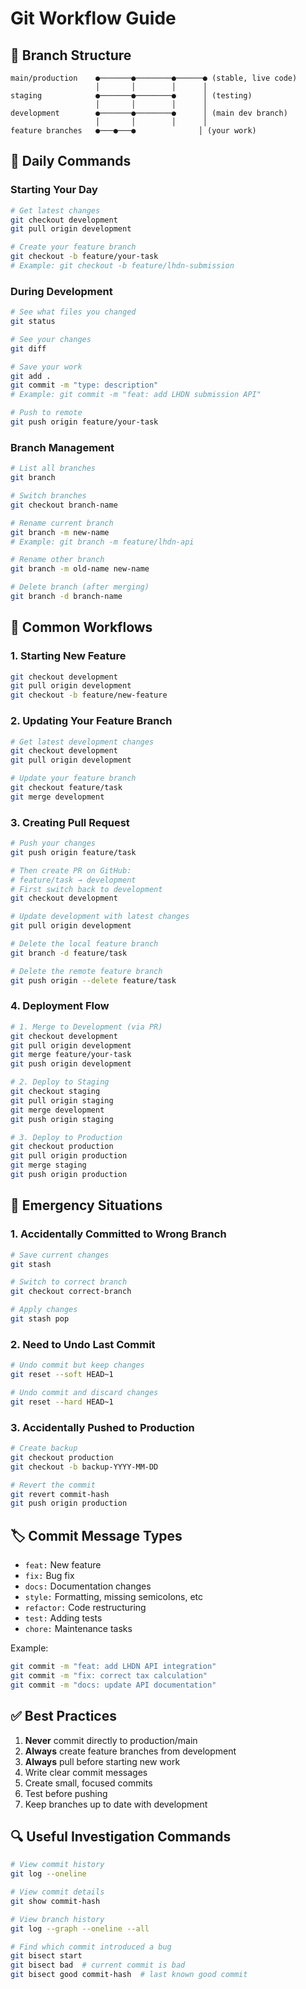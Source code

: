 # Git Workflow Guide

## 🌳 Branch Structure

```
main/production    ●───────●────────●──────● (stable, live code)
                   │       │        │      │
staging            ●───────●────────●      │ (testing)
                   │       │        │      │
development        ●───────●────────●      │ (main dev branch)
                   │       │        │      │
feature branches   ●───●───●              │ (your work)
```

## 📝 Daily Commands

### Starting Your Day
```bash
# Get latest changes
git checkout development
git pull origin development

# Create your feature branch
git checkout -b feature/your-task
# Example: git checkout -b feature/lhdn-submission
```

### During Development
```bash
# See what files you changed
git status

# See your changes
git diff

# Save your work
git add .
git commit -m "type: description"
# Example: git commit -m "feat: add LHDN submission API"

# Push to remote
git push origin feature/your-task
```

### Branch Management
```bash
# List all branches
git branch

# Switch branches
git checkout branch-name

# Rename current branch
git branch -m new-name
# Example: git branch -m feature/lhdn-api

# Rename other branch
git branch -m old-name new-name

# Delete branch (after merging)
git branch -d branch-name
```

## 🔄 Common Workflows

### 1. Starting New Feature
```bash
git checkout development
git pull origin development
git checkout -b feature/new-feature
```

### 2. Updating Your Feature Branch
```bash
# Get latest development changes
git checkout development
git pull origin development

# Update your feature branch
git checkout feature/task
git merge development
```

### 3. Creating Pull Request
```bash
# Push your changes
git push origin feature/task

# Then create PR on GitHub:
# feature/task → development
# First switch back to development
git checkout development

# Update development with latest changes
git pull origin development

# Delete the local feature branch
git branch -d feature/task

# Delete the remote feature branch
git push origin --delete feature/task
```

### 4. Deployment Flow
```bash
# 1. Merge to Development (via PR)
git checkout development
git pull origin development
git merge feature/your-task
git push origin development

# 2. Deploy to Staging
git checkout staging
git pull origin staging
git merge development
git push origin staging

# 3. Deploy to Production
git checkout production
git pull origin production
git merge staging
git push origin production
```

## 🚨 Emergency Situations

### 1. Accidentally Committed to Wrong Branch
```bash
# Save current changes
git stash

# Switch to correct branch
git checkout correct-branch

# Apply changes
git stash pop
```

### 2. Need to Undo Last Commit
```bash
# Undo commit but keep changes
git reset --soft HEAD~1

# Undo commit and discard changes
git reset --hard HEAD~1
```

### 3. Accidentally Pushed to Production
```bash
# Create backup
git checkout production
git checkout -b backup-YYYY-MM-DD

# Revert the commit
git revert commit-hash
git push origin production
```

## 🏷️ Commit Message Types

- `feat:` New feature
- `fix:` Bug fix
- `docs:` Documentation changes
- `style:` Formatting, missing semicolons, etc
- `refactor:` Code restructuring
- `test:` Adding tests
- `chore:` Maintenance tasks

Example:
```bash
git commit -m "feat: add LHDN API integration"
git commit -m "fix: correct tax calculation"
git commit -m "docs: update API documentation"
```

## ✅ Best Practices

1. **Never** commit directly to production/main
2. **Always** create feature branches from development
3. **Always** pull before starting new work
4. Write clear commit messages
5. Create small, focused commits
6. Test before pushing
7. Keep branches up to date with development

## 🔍 Useful Investigation Commands

```bash
# View commit history
git log --oneline

# View commit details
git show commit-hash

# View branch history
git log --graph --oneline --all

# Find which commit introduced a bug
git bisect start
git bisect bad  # current commit is bad
git bisect good commit-hash  # last known good commit
```
